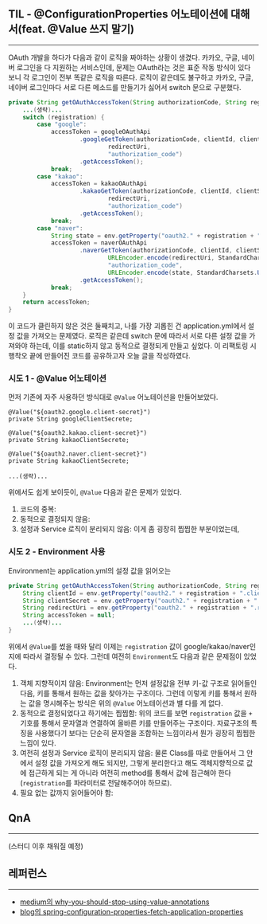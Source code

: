 ## TIL - @ConfigurationProperties 어노테이션에 대해서(feat. @Value 쓰지 말기)
---
OAuth 개발을 하다가 다음과 같이 로직을 짜야하는 상황이 생겼다. 카카오, 구글, 네이버 로그인을 다 지원하는 서비스인데, 문제는 OAuth라는 것은 표준 작동 방식이 있다 보니 각 로그인이 전부 똑같은 로직을 따른다. 로직이 같은데도 불구하고 카카오, 구글, 네이버 로그인마다 서로 다른 메소드를 만들기가 싫어서 switch 문으로 구분했다.
```java
private String getOAuthAccessToken(String authorizationCode, String registration) {
    ...(생략)...
    switch (registration) {
        case "google":
            accessToken = googleOAuthApi
                    .googleGetToken(authorizationCode, clientId, clientSecret,
                            redirectUri,
                            "authorization_code")
                    .getAccessToken();
            break;
        case "kakao":
            accessToken = kakaoOAuthApi
                    .kakaoGetToken(authorizationCode, clientId, clientSecret,
                            redirectUri,
                            "authorization_code")
                    .getAccessToken();
            break;
        case "naver":
            String state = env.getProperty("oauth2." + registration + ".state");
            accessToken = naverOAuthApi
                    .naverGetToken(authorizationCode, clientId, clientSecret,
                            URLEncoder.encode(redirectUri, StandardCharsets.UTF_8),
                            "authorization_code",
                            URLEncoder.encode(state, StandardCharsets.UTF_8))
                    .getAccessToken();
            break;
    }
    return accessToken;
}
```
이 코드가 클린하지 않은 것은 둘째치고, 나를 가장 괴롭힌 건 application.yml에서 설정 값을 가져오는 문제였다. 로직은 같은데 switch 문에 따라서 서로 다른 설정 값을 가져와야 하는데, 이를 static하지 않고 동적으로 결정되게 만들고 싶었다. 이 리팩토링 시행착오 끝에 만들어진 코드를 공유하고자 오늘 글을 작성하였다. 

### 시도 1 - @Value 어노테이션
먼저 기존에 자주 사용하던 방식대로 `@Value` 어노테이션을 만들어보았다.
```
@Value("${oauth2.google.client-secret}")
private String googleClientSecrete;

@Value("${oauth2.kakao.client-secret}")
private String kakaoClientSecrete;

@Value("${oauth2.naver.client-secret}")
private String kakaoClientSecrete;

...(생략)...
```
위에서도 쉽게 보이듯이, `@Value` 다음과 같은 문제가 있었다.
1. 코드의 중복: 
2. 동적으로 결정되지 않음: 
3. 설정과 Service 로직이 분리되지 않음: 이게 좀 굉장히 찝찝한 부분이었는데, 
   
### 시도 2 - Environment 사용
Environment는 application.yml의 설정 값을 읽어오는 
```java
private String getOAuthAccessToken(String authorizationCode, String registration) {
    String clientId = env.getProperty("oauth2." + registration + ".client-id");
    String clientSecret = env.getProperty("oauth2." + registration + ".client-secret");
    String redirectUri = env.getProperty("oauth2." + registration + ".redirect-uri");
    String accessToken = null;
    ...(생략)...
}
```
위에서 `@Value`를 썼을 때와 달리 이제는 `registration` 값이 google/kakao/naver인지에 따라서 결정될 수 있다.
그런데 여전히 `Environment`도 다음과 같은 문제점이 있었다.
1. 객체 지향적이지 않음: Environment는 먼저 설정값을 전부 키-값 구조로 읽어들인 다음, 키를 통해서 원하는 값을 찾아가는 구조이다. 그런데 이렇게 키를 통해서 원하는 값을 명시해주는 방식은 위의 `@Value` 어노테이션과 별 다를 게 없다.
2. 동적으로 결정되었다고 하기에는 찝찝함: 위의 코드를 보면 `registration` 값을 `+` 기호를 통해서 문자열과 연결하여 올바른 키를 만들어주는 구조이다. 자료구조의 특징을 사용했다기 보다는 단순히 문자열을 조합하는 느낌이라서 뭔가 굉장히 찝찝한 느낌이 있다.
3. 여전히 설정과 Service 로직이 분리되지 않음: 물론 Class를 따로 만들어서 그 안에서 설정 값을 가져오게 해도 되지만, 그렇게 분리한다고 해도 객체지향적으로 값에 접근하게 되는 게 아니라 여전히 method를 통해서 값에 접근해야 한다(`registration`를 파라미터로 전달해주어야 하므로).
4. 필요 없는 값까지 읽어들어야 함: 

## QnA
---
(스터디 이후 채워질 예정)

## 레퍼런스
---
- [medium의 why-you-should-stop-using-value-annotations](https://medium.com/@mikael_55667/why-you-should-stop-using-value-annotations-in-spring-and-use-this-instead-2c8a47e5096a)
- [blog의 spring-configuration-properties-fetch-application-properties](https://blog.yevgnenll.me/posts/spring-configuration-properties-fetch-application-properties)
